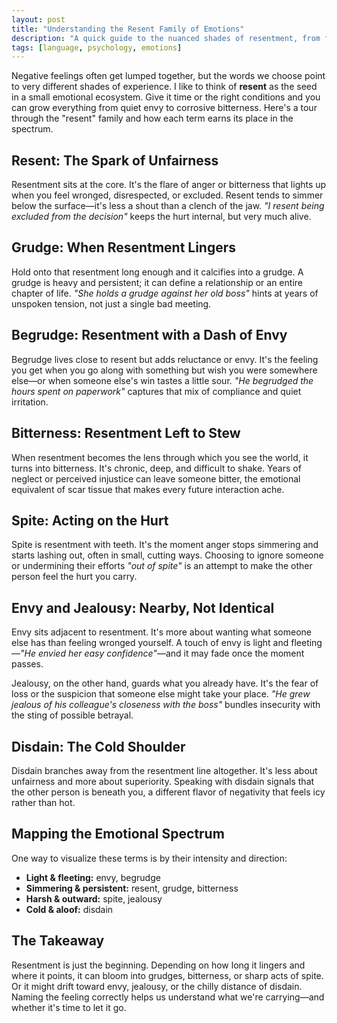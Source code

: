 ```yaml
---
layout: post
title: "Understanding the Resent Family of Emotions"
description: "A quick guide to the nuanced shades of resentment, from fleeting envy to cold disdain."
tags: [language, psychology, emotions]
---
```


Negative feelings often get lumped together, but the words we choose point to very different shades of experience. I like to think
of **resent** as the seed in a small emotional ecosystem. Give it time or the right conditions and you can grow everything from
quiet envy to corrosive bitterness. Here's a tour through the "resent" family and how each term earns its place in the spectrum.

## Resent: The Spark of Unfairness

Resentment sits at the core. It's the flare of anger or bitterness that lights up when you feel wronged, disrespected, or excluded.
Resent tends to simmer below the surface—it's less a shout than a clench of the jaw. *"I resent being excluded from the decision"*
keeps the hurt internal, but very much alive.

## Grudge: When Resentment Lingers

Hold onto that resentment long enough and it calcifies into a grudge. A grudge is heavy and persistent; it can define a
relationship or an entire chapter of life. *"She holds a grudge against her old boss"* hints at years of unspoken tension, not
just a single bad meeting.

## Begrudge: Resentment with a Dash of Envy

Begrudge lives close to resent but adds reluctance or envy. It's the feeling you get when you go along with something but wish you
were somewhere else—or when someone else's win tastes a little sour. *"He begrudged the hours spent on paperwork"* captures that
mix of compliance and quiet irritation.

## Bitterness: Resentment Left to Stew

When resentment becomes the lens through which you see the world, it turns into bitterness. It's chronic, deep, and difficult to
shake. Years of neglect or perceived injustice can leave someone bitter, the emotional equivalent of scar tissue that makes every
future interaction ache.

## Spite: Acting on the Hurt

Spite is resentment with teeth. It's the moment anger stops simmering and starts lashing out, often in small, cutting ways.
Choosing to ignore someone or undermining their efforts *"out of spite"* is an attempt to make the other person feel the hurt you
carry.

## Envy and Jealousy: Nearby, Not Identical

Envy sits adjacent to resentment. It's more about wanting what someone else has than feeling wronged yourself. A touch of envy is
light and fleeting—*"He envied her easy confidence"*—and it may fade once the moment passes.

Jealousy, on the other hand, guards what you already have. It's the fear of loss or the suspicion that someone else might take
your place. *"He grew jealous of his colleague's closeness with the boss"* bundles insecurity with the sting of possible betrayal.

## Disdain: The Cold Shoulder

Disdain branches away from the resentment line altogether. It's less about unfairness and more about superiority. Speaking with
disdain signals that the other person is beneath you, a different flavor of negativity that feels icy rather than hot.

## Mapping the Emotional Spectrum

One way to visualize these terms is by their intensity and direction:

- **Light & fleeting:** envy, begrudge
- **Simmering & persistent:** resent, grudge, bitterness
- **Harsh & outward:** spite, jealousy
- **Cold & aloof:** disdain

## The Takeaway

Resentment is just the beginning. Depending on how long it lingers and where it points, it can bloom into grudges, bitterness, or
sharp acts of spite. Or it might drift toward envy, jealousy, or the chilly distance of disdain. Naming the feeling correctly helps
us understand what we're carrying—and whether it's time to let it go.
